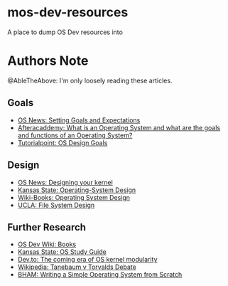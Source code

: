 # mos-dev-resources
A place to dump OS Dev resources into
# Authors Note
@AbleTheAbove: I'm only loosely reading these articles.

## Goals
- [OS News: Setting Goals and Expectations](https://www.osnews.com/story/24341/hobby-os-deving-2-setting-goals-and-expectations/)
- [Afteracaddemy: What is an Operating System and what are the goals and functions of an Operating System?](https://afteracademy.com/blog/what-is-an-operating-system-and-what-are-the-goals-and-functions-of-an-operating-system)
- [Tutorialpoint: OS Design Goals](https://www.tutorialspoint.com/operating-system-design-goals)
## Design
- [OS News: Designing your kernel](https://www.osnews.com/story/24405/hobby-os-deving-3-designing-a-kernel/)
- [Kansas State: Operating-System Design](http://faculty.salina.k-state.edu/tim/ossg/Introduction/design.html)
- [Wiki-Books: Operating System Design](https://en.wikibooks.org/wiki/Operating_System_Design)
- [UCLA: File System Design](http://web.cs.ucla.edu/classes/fall10/cs111/scribe/11a/)

## Further Research
- [OS Dev Wiki: Books](https://wiki.osdev.org/Books)
- [Kansas State: OS Study Guide](http://faculty.salina.k-state.edu/tim/ossg/index.html)
- [Dev.to: The coming era of OS kernel modularity](https://dev.to/yonkeltron/the-coming-era-of-os-kernel-modularity-5emc)
- [Wikipedia: Tanebaum v Torvalds Debate](https://en.wikipedia.org/wiki/Tanenbaum%E2%80%93Torvalds_debate)
- [BHAM: Writing a Simple Operating System from Scratch](https://www.cs.bham.ac.uk/~exr/lectures/opsys/10_11/lectures/os-dev.pdf)

